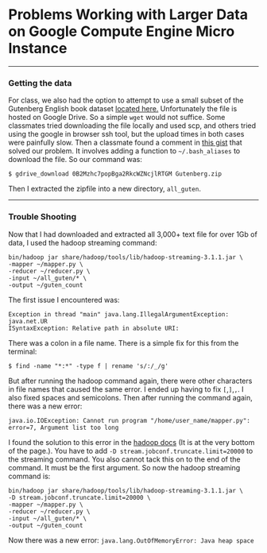 # Problems Working with Larger Data on Google Compute Engine Micro Instance
---
### Getting the data
For class, we also had the option to attempt to use a small subset of the Gutenberg English book dataset [located here.](https://web.eecs.umich.edu/~lahiri/gutenberg_dataset.html) Unfortunately the file is hosted on Google Drive. So a simple `wget` would not suffice. Some classmates tried downloading the file locally and used scp, and others tried using the google in browser ssh tool, but the upload times in both cases were painfully slow. Then a classmate found a comment in [this gist](https://gist.github.com/iamtekeste/3cdfd0366ebfd2c0d805#gistcomment-2359248) that solved our problem. It involves adding a function to `~/.bash_aliases` to download the file. So our command was:
```console
$ gdrive_download 0B2Mzhc7popBga2RkcWZNcjlRTGM Gutenberg.zip
```
Then I extracted the zipfile into a new directory, `all_guten`.

---
### Trouble Shooting
Now that I had downloaded and extracted all 3,000+ text file for over 1Gb of data, I used the hadoop streaming command:
```
bin/hadoop jar share/hadoop/tools/lib/hadoop-streaming-3.1.1.jar \
-mapper ~/mapper.py \
-reducer ~/reducer.py \
-input ~/all_guten/* \
-output ~/guten_count
```

The first issue I encountered was:
```
Exception in thread "main" java.lang.IllegalArgumentException: java.net.UR
ISyntaxException: Relative path in absolute URI:
```

There was a colon in a file name. There is a simple fix for this from the terminal:
```console
$ find -name "*:*" -type f | rename 's/:/_/g'
```
But after running the hadoop command again, there were other characters in file names that caused the same error. I ended up having to fix `[`,`]`,`,`. I also fixed spaces and semicolons. Then after running the command again, there was a new error:
```
java.io.IOException: Cannot run program "/home/user_name/mapper.py": error=7, Argument list too long
```
I found the solution to this error in the [hadoop docs](https://hadoop.apache.org/docs/current/hadoop-streaming/HadoopStreaming.html#What_do_I_do_if_I_get_a_error_Argument_list_too_long) (It is at the very bottom of the page.). You have to add `-D stream.jobconf.truncate.limit=20000` to the streaming command. You also cannot tack this on to the end of the command. It must be the first argument. So now the hadoop streaming command is:

```
bin/hadoop jar share/hadoop/tools/lib/hadoop-streaming-3.1.1.jar \
-D stream.jobconf.truncate.limit=20000 \
-mapper ~/mapper.py \
-reducer ~/reducer.py \
-input ~/all_guten/* \
-output ~/guten_count
```  
Now there was a new error: `java.lang.OutOfMemoryError: Java heap space`
